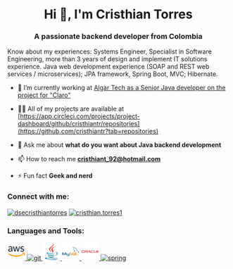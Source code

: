 <h1 align="center">Hi 👋, I'm Cristhian Torres</h1>
<h3 align="center">A passionate backend developer from Colombia</h3>

Know about my experiences: Systems Engineer, Specialist in Software Engineering, more than 3 years of design and implement IT solutions experience. Java web development experience (SOAP and REST web services / microservices); JPA framework, Spring Boot, MVC; Hibernate.

- 🔭 I’m currently working at [Algar Tech as a Senior Java developer on the project for "Claro"](https://algartech.com/es/)

- 👨‍💻 All of my projects are available at [https://app.circleci.com/projects/project-dashboard/github/cristhiantr/repositories](https://github.com/cristhiantr?tab=repositories)

- 💬 Ask me about **what do you want about Java backend development**

- 📫 How to reach me **cristhiant_92@hotmail.com**

- ⚡ Fun fact **Geek and nerd**

<h3 align="left">Connect with me:</h3>
<p align="left">
<a href="https://linkedin.com/in/dsecristhiantorres" target="blank"><img align="center" src="https://raw.githubusercontent.com/rahuldkjain/github-profile-readme-generator/master/src/images/icons/Social/linked-in-alt.svg" alt="dsecristhiantorres" height="30" width="40" /></a>
<a href="https://www.instagram.com/arakamitech/" target="blank"><img align="center" src="https://raw.githubusercontent.com/rahuldkjain/github-profile-readme-generator/master/src/images/icons/Social/instagram.svg" alt="cristhian.torres1" height="30" width="40" /></a>
</p>

<h3 align="left">Languages and Tools:</h3>
<p align="left"> <a href="https://aws.amazon.com" target="_blank"> <img src="https://raw.githubusercontent.com/devicons/devicon/master/icons/amazonwebservices/amazonwebservices-original-wordmark.svg" alt="aws" width="40" height="40"/> </a> <a href="https://git-scm.com/" target="_blank"> <img src="https://www.vectorlogo.zone/logos/git-scm/git-scm-icon.svg" alt="git" width="40" height="40"/> </a> <a href="https://www.java.com" target="_blank"> <img src="https://raw.githubusercontent.com/devicons/devicon/master/icons/java/java-original.svg" alt="java" width="40" height="40"/> </a> <a href="https://www.mysql.com/" target="_blank"> <img src="https://raw.githubusercontent.com/devicons/devicon/master/icons/mysql/mysql-original-wordmark.svg" alt="mysql" width="40" height="40"/> </a> <a href="https://www.oracle.com/" target="_blank"> <img src="https://raw.githubusercontent.com/devicons/devicon/master/icons/oracle/oracle-original.svg" alt="oracle" width="40" height="40"/> </a> <a href="https://spring.io/" target="_blank"> <img src="https://www.vectorlogo.zone/logos/springio/springio-icon.svg" alt="spring" width="40" height="40"/> </a> </p>
